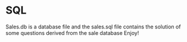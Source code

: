 # SQL

Sales.db is a database file and the sales.sql file contains the solution of some questions derived from the sale database Enjoy!
